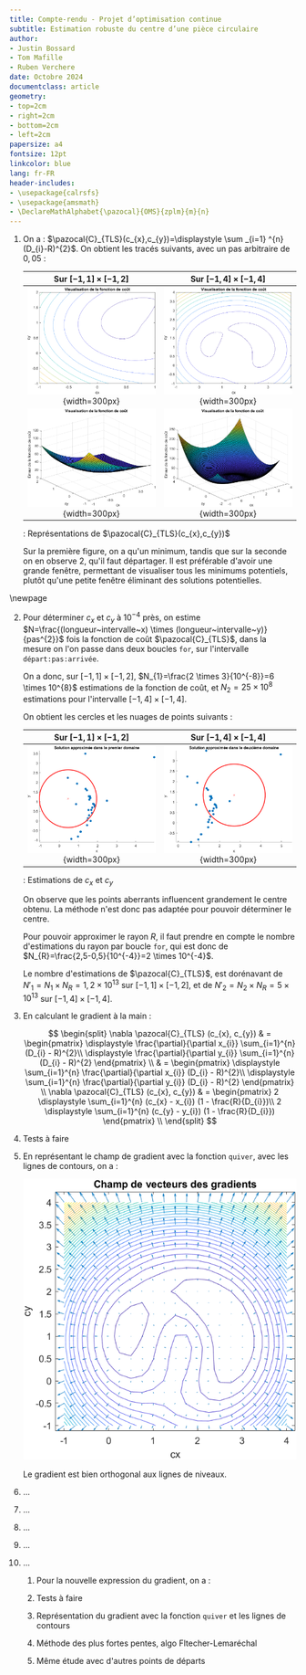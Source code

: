 ```yaml
---
title: Compte-rendu - Projet d’optimisation continue
subtitle: Estimation robuste du centre d’une pièce circulaire
author:
- Justin Bossard
- Tom Mafille
- Ruben Verchere
date: Octobre 2024
documentclass: article
geometry:
- top=2cm
- right=2cm
- bottom=2cm
- left=2cm
papersize: a4
fontsize: 12pt
linkcolor: blue
lang: fr-FR
header-includes:
- \usepackage{calrsfs}
- \usepackage{amsmath}
- \DeclareMathAlphabet{\pazocal}{OMS}{zplm}{m}{n}
---
```


1. On a : $\pazocal{C}_{TLS}(c_{x},c_{y})=\displaystyle \sum _{i=1} ^{n} (D_{i}-R)^{2}$. On obtient les tracés suivants, avec un pas arbitraire de $0,05$ :

   | Sur $[-1,1] \times [-1,2]$          | Sur $[-1,4] \times [-1,4]$          |
   |:-----------------------------------:|:-----------------------------------:|
   | ![](contour_petit.png){width=300px} | ![](contour_grand.png){width=300px} |
   | ![](surf_petit.png){width=300px}    | ![](surf_grand.png){width=300px}    |
   : Représentations de $\pazocal{C}_{TLS}(c_{x},c_{y})$
   
   Sur la première figure, on a qu'un minimum, tandis que sur la seconde on en observe 2, qu'il faut départager. Il est préférable d'avoir une grande fenêtre, permettant de visualiser tous les minimums potentiels, plutôt qu'une petite fenêtre éliminant des solutions potentielles.

\newpage

2. Pour déterminer $c_{x}$ et $c_{y}$ à $10^{-4}$ près, on estime $N=\frac{(longueur~intervalle~x) \times (longueur~intervalle~y)}{pas^{2}}$ fois la fonction de coût $\pazocal{C}_{TLS}$, dans la mesure on l'on passe dans deux boucles `for`, sur l'intervalle `départ:pas:arrivée`.

   On a donc, sur $[-1,1] \times [-1,2]$, $N_{1}=\frac{2 \times 3}{10^{-8}}=6 \times 10^{8}$ estimations de la fonction de coût, et $N_{2}=25 \times 10^{8}$ estimations pour l'intervalle $[-1,4] \times [-1,4]$.

   On obtient les cercles et les nuages de points suivants :

   | Sur $[-1,1] \times [-1,2]$       | Sur $[-1,4] \times [-1,4]$       |
   |:--------------------------------:|:--------------------------------:|
   | ![](1local2e-4.png){width=300px} | ![](2local2e-4.png){width=300px} |
   : Estimations de $c_{x}$ et $c_{y}$

   On observe que les points aberrants influencent grandement le centre obtenu. La méthode n'est donc pas adaptée pour pouvoir déterminer le centre.

   Pour pouvoir approximer le rayon $R$, il faut prendre en compte le nombre d'estimations du rayon par boucle `for`, qui est donc de $N_{R}=\frac{2,5-0,5}{10^{-4}}=2 \times 10^{-4}$.
   
   Le nombre d'estimations de $\pazocal{C}_{TLS}$, est dorénavant de $N'_{1}=N_{1} \times N_{R}=1,2 \times 10^{13}$ sur $[-1,1] \times [-1,2]$, et de $N'_{2}=N_{2} \times N_{R}=5 \times 10^{13}$ sur $[-1,4] \times [-1,4]$.

3. En calculant le gradient à la main :

   $$
   \begin{split}
   \nabla \pazocal{C}_{TLS} (c_{x}, c_{y}) & = \begin{pmatrix}
                                  \displaystyle \frac{\partial}{\partial x_{i}} \sum_{i=1}^{n} (D_{i} - R)^{2}\\
								  \displaystyle \frac{\partial}{\partial y_{i}} \sum_{i=1}^{n} (D_{i} - R)^{2}
								  \end{pmatrix} \\
						      & = \begin{pmatrix}
                                  \displaystyle \sum_{i=1}^{n} \frac{\partial}{\partial x_{i}}  (D_{i} - R)^{2}\\
								  \displaystyle \sum_{i=1}^{n} \frac{\partial}{\partial y_{i}} (D_{i} - R)^{2}
								  \end{pmatrix} \\
   \nabla \pazocal{C}_{TLS} (c_{x}, c_{y}) & = \begin{pmatrix}
                                  2 \displaystyle \sum_{i=1}^{n} (c_{x} - x_{i}) (1 - \frac{R}{D_{i}})\\
								  2 \displaystyle \sum_{i=1}^{n} (c_{y} - y_{i}) (1 - \frac{R}{D_{i}})
								  \end{pmatrix} \\
   \end{split}
   $$

4. Tests à faire

5. En représentant le champ de gradient avec la fonction `quiver`, avec les lignes de contours, on a :

   ![Champ des gradients](champ_gradients.png)
   
   Le gradient est bien orthogonal aux lignes de niveaux.

6. ...

7. ...

8. ...

9. ...

10. ...
    
	1. Pour la nouvelle expression du gradient, on a :
	
	2. Tests à faire
	
	3. Représentation du gradient avec la fonction `quiver` et les lignes de contours
	
	4. Méthode des plus fortes pentes, algo Fltecher-Lemaréchal
	
	5. Même étude avec d'autres points de départs
